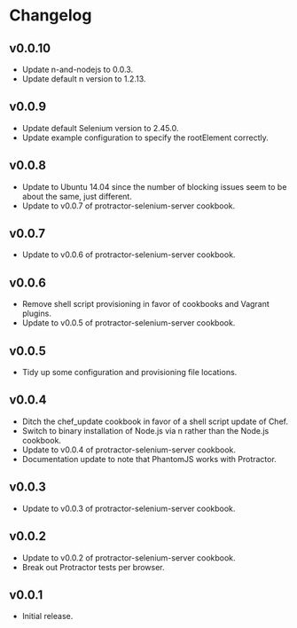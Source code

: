 # Changelog

## v0.0.10

  * Update n-and-nodejs to 0.0.3.
  * Update default n version to 1.2.13.

## v0.0.9

  * Update default Selenium version to 2.45.0.
  * Update example configuration to specify the rootElement correctly.

## v0.0.8

  * Update to Ubuntu 14.04 since the number of blocking issues seem to be about the same, just different.
  * Update to v0.0.7 of protractor-selenium-server cookbook.

## v0.0.7

  * Update to v0.0.6 of protractor-selenium-server cookbook.

## v0.0.6

  * Remove shell script provisioning in favor of cookbooks and Vagrant plugins.
  * Update to v0.0.5 of protractor-selenium-server cookbook.

## v0.0.5

  * Tidy up some configuration and provisioning file locations.

## v0.0.4

  * Ditch the chef_update cookbook in favor of a shell script update of Chef.
  * Switch to binary installation of Node.js via n rather than the Node.js cookbook.
  * Update to v0.0.4 of protractor-selenium-server cookbook.
  * Documentation update to note that PhantomJS works with Protractor.

## v0.0.3

  * Update to v0.0.3 of protractor-selenium-server cookbook.

## v0.0.2

  * Update to v0.0.2 of protractor-selenium-server cookbook.
  * Break out Protractor tests per browser.

## v0.0.1

  * Initial release.
